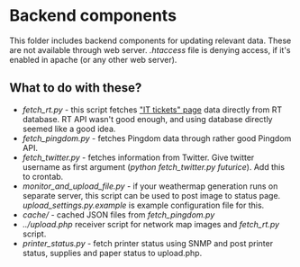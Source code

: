 Backend components
==================

This folder includes backend components for updating relevant data. These are not available through web server.
*.htaccess* file is denying access, if it's enabled in apache (or any other web server).

What to do with these?
----------------------

* *fetch_rt.py* - this script fetches ["IT tickets" page](http://status.futurice.com/page/it-tickets) data directly from RT database. RT API wasn't good enough, and using database directly seemed like a good idea.
* *fetch_pingdom.py* - fetches Pingdom data through rather good Pingdom API.
* *fetch_twitter.py* - fetches information from Twitter. Give twitter username as first argument (*python fetch_twitter.py futurice*). Add this to crontab.
* *monitor_and_upload_file.py* - if your weathermap generation runs on separate server, this script can be used to post image to status page. *upload_settings.py.example* is example configuration file for this.
* *cache/* - cached JSON files from *fetch_pingdom.py*
* *../upload.php* receiver script for network map images and *fetch_rt.py* script.
* *printer_status.py* - fetch printer status using SNMP and post printer status, supplies and paper status to upload.php.
